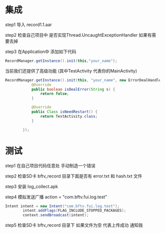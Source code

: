# 集成

step1  导入 record1.1.aar <br>

step2 检查自己项目中 是否实现Thread.UncaughtExceptionHandler 如果有需要去掉 <br>

step3 在Application中 添加如下代码 <br>
```java
RecordManager.getInstance().init(this,"your_name");
```
当前我们还提供了高级功能 (其中TestActivity 代表你的MainActivity) 

```java
RecordManager.getInstance().init(this, "your_name", new ErrorDealHandler.OnDealExceptionHandlerListener() {
            @Override
            public boolean isDealError(String s) {
                return false;
            }

            @Override
            public Class isNeedRestart() {
                return TestActivity.class;
            }

        });
```

# 测试

step1 在自己项目代码任意处 手动制造一个错误 <br>

step2 检查SD卡 bftv_record 目录下面是否有 error.txt 和 hash.txt 文件 <br> 

step3 安装 log_collect.apk <br>

step4 模拟发送广播 action = "com.bftv.fui.log.test" <br>
```java
Intent intent = new Intent("com.bftv.fui.log.test");
        intent.addFlags(FLAG_INCLUDE_STOPPED_PACKAGES);
        context.sendBroadcast(intent);
```

step5 检查SD卡 bftv_record 目录下 如果文件为空 代表上传成功 通知我 <br>


